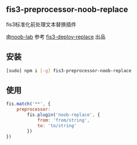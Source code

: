 ## fis3-preprocessor-noob-replace
fis3标准化前处理文本替换插件

由[noob-lab](https://github.com/Noob-Lab) 参考 [fis3-deploy-replace](https://github.com/fex-team/fis3-deploy-replace) 出品

## 安装
```bash
[sudo] npm i [-g] fis3-preprocessor-noob-replace
```
## 使用

```js
fis.match('**', {
    preprocessor:
        fis.plugin('noob-replace', {
            from: 'from/string',
            to: 'to/string'
        })
})
```
